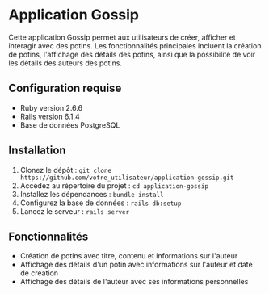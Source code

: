 # Application Gossip

Cette application Gossip permet aux utilisateurs de créer, afficher et interagir avec des potins. Les fonctionnalités principales incluent la création de potins, l'affichage des détails des potins, ainsi que la possibilité de voir les détails des auteurs des potins.

## Configuration requise

- Ruby version 2.6.6
- Rails version 6.1.4
- Base de données PostgreSQL

## Installation

1. Clonez le dépôt : `git clone https://github.com/votre_utilisateur/application-gossip.git`
2. Accédez au répertoire du projet : `cd application-gossip`
3. Installez les dépendances : `bundle install`
4. Configurez la base de données : `rails db:setup`
5. Lancez le serveur : `rails server`

## Fonctionnalités

- Création de potins avec titre, contenu et informations sur l'auteur
- Affichage des détails d'un potin avec informations sur l'auteur et date de création
- Affichage des détails de l'auteur avec ses informations personnelles